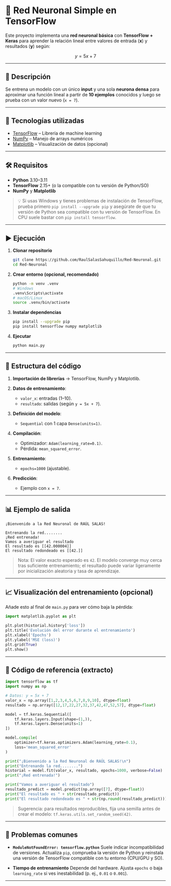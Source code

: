 # 🧠 Red Neuronal Simple en TensorFlow

Este proyecto implementa una **red neuronal básica** con **TensorFlow + Keras** para aprender la relación lineal entre valores de entrada (**x**) y resultados (**y**) según:

$$
y = 5x + 7
$$

---

## 📌 Descripción

Se entrena un modelo con un único **input** y una sola **neurona densa** para aproximar una función lineal a partir de **10 ejemplos** conocidos y luego se prueba con un valor nuevo (`x = 7`).

---

## 🚀 Tecnologías utilizadas

* [TensorFlow](https://www.tensorflow.org/) – Librería de machine learning
* [NumPy](https://numpy.org/) – Manejo de arrays numéricos
* [Matplotlib](https://matplotlib.org/) – Visualización de datos (opcional)

---

## 🛠️ Requisitos

* **Python** 3.10–3.11
* **TensorFlow** 2.15+ (o la compatible con tu versión de Python/SO)
* **NumPy** y **Matplotlib**

> 💡 Si usas Windows y tienes problemas de instalación de TensorFlow, prueba primero `pip install --upgrade pip` y asegúrate de que tu versión de Python sea compatible con tu versión de TensorFlow. En CPU suele bastar con `pip install tensorflow`.

---

## ▶️ Ejecución

1. **Clonar repositorio**

   ```bash
   git clone https://github.com/RaulSalasSahuquillo/Red-Neuronal.git
   cd Red-Neuronal
   ```

2. **Crear entorno (opcional, recomendado)**

   ```bash
   python -m venv .venv
   # Windows
   .venv\Scripts\activate
   # macOS/Linux
   source .venv/bin/activate
   ```

3. **Instalar dependencias**

   ```bash
   pip install --upgrade pip
   pip install tensorflow numpy matplotlib
   ```

4. **Ejecutar**

   ```bash
   python main.py
   ```

---

## 📂 Estructura del código

1. **Importación de librerías** → TensorFlow, NumPy y Matplotlib.
2. **Datos de entrenamiento**:

   * `valor_x`: entradas (1–10).
   * `resultado`: salidas (según `y = 5x + 7`).
3. **Definición del modelo**:

   * `Sequential` con 1 capa `Dense(units=1)`.
4. **Compilación**:

   * Optimizador: `Adam(learning_rate=0.1)`.
   * Pérdida: `mean_squared_error`.
5. **Entrenamiento**:

   * `epochs=1000` (ajustable).
6. **Predicción**:

   * Ejemplo con `x = 7`.

---

## 📊 Ejemplo de salida

```text
¡Bienvenido a la Red Neuronal de RAÚL SALAS!

Entrenando la red........
¡Red entrenada!
Vamos a averiguar el resultado
El resultado es [[42.000004]]
El resultado redondeado es [[42.]]
```

> Nota: El valor exacto esperado es `42`. El modelo converge muy cerca tras suficiente entrenamiento; el resultado puede variar ligeramente por inicialización aleatoria y tasa de aprendizaje.

---

## 📈 Visualización del entrenamiento (opcional)

Añade esto al final de `main.py` para ver cómo baja la pérdida:

```python
import matplotlib.pyplot as plt

plt.plot(historial.history['loss'])
plt.title('Evolución del error durante el entrenamiento')
plt.xlabel('Epochs')
plt.ylabel('MSE (loss)')
plt.grid(True)
plt.show()
```

---

## 🧪 Código de referencia (extracto)

```python
import tensorflow as tf
import numpy as np

# Datos: y = 5x + 7
valor_x = np.array([1,2,3,4,5,6,7,8,9,10], dtype=float)
resultado = np.array([12,17,22,27,32,37,42,47,52,57], dtype=float)

model = tf.keras.Sequential([
    tf.keras.layers.Input(shape=(1,)),
    tf.keras.layers.Dense(units=1)
])

model.compile(
    optimizer=tf.keras.optimizers.Adam(learning_rate=0.1),
    loss='mean_squared_error'
)

print("¡Bienvenido a la Red Neuronal de RAÚL SALAS!\n")
print("Entrenando la red........")
historial = model.fit(valor_x, resultado, epochs=1000, verbose=False)
print("¡Red entrenada!")

print("Vamos a averiguar el resultado")
resultado_predict = model.predict(np.array([7], dtype=float))
print("El resultado es " + str(resultado_predict))
print("El resultado redondeado es " + str(np.round(resultado_predict)))
```

> Sugerencia: para resultados reproducibles, fija una semilla antes de crear el modelo:
> `tf.keras.utils.set_random_seed(42)`.

---

## 🤔 Problemas comunes

* **`ModuleNotFoundError: tensorflow.python`**
  Suele indicar incompatibilidad de versiones. Actualiza `pip`, comprueba la versión de Python y reinstala una versión de TensorFlow compatible con tu entorno (CPU/GPU y SO).

* **Tiempo de entrenamiento**
  Depende del hardware. Ajusta `epochs` o baja `learning_rate` si ves inestabilidad (p. ej., `0.01` o `0.001`).

---
